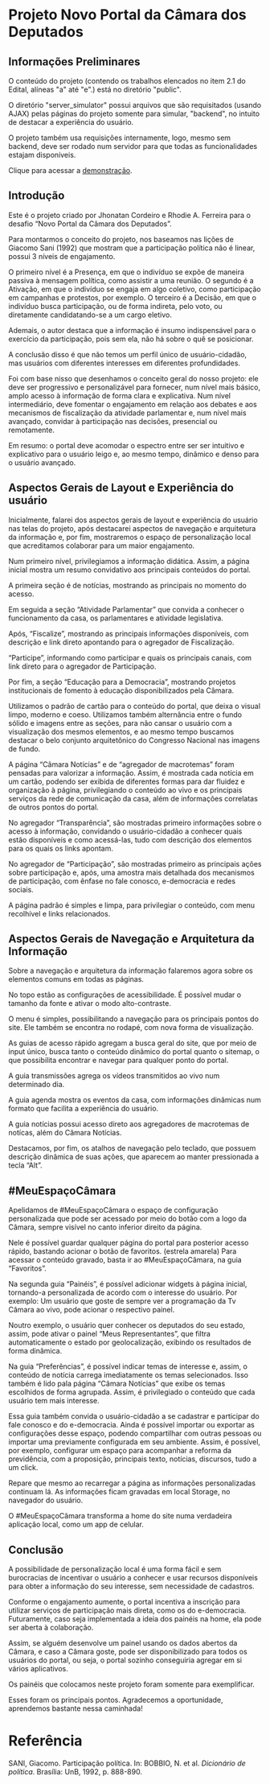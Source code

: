 # Projeto Novo Portal da Câmara dos Deputados

## Informações Preliminares
O conteúdo do projeto (contendo os trabalhos elencados no item 2.1 do Edital, alíneas "a" até "e".) está no diretório "public". 

O diretório "server_simulator" possui arquivos que são requisitados (usando AJAX) pelas páginas do projeto somente para simular, "backend", no intuito de destacar a experiência do usuário.

O projeto também usa requisições internamente, logo, mesmo sem backend, deve ser rodado num servidor para que todas as funcionalidades estajam disponíveis. 

Clique para acessar a [demonstração](https://rhodief.github.io/projeto-camara/public/).

## Introdução
Este é o projeto criado por Jhonatan Cordeiro e Rhodie A. Ferreira para o desafio “Novo Portal da Câmara dos Deputados”.

Para montarmos o conceito do projeto, nos baseamos nas lições de Giacomo Sani (1992) que mostram que a participação política não é linear, possui 3 níveis de engajamento.

O primeiro nível é a Presença, em que o indivíduo se expõe de maneira passiva à mensagem política, como assistir a uma reunião.
O segundo é a Ativação, em que o indivíduo se engaja em algo coletivo, como participação em campanhas e protestos, por exemplo.
O terceiro é a Decisão, em que o indivíduo busca participação, ou de forma indireta, pelo voto, ou diretamente candidatando-se a um cargo eletivo.

Ademais, o autor destaca que a informação é insumo indispensável para o exercício da participação, pois sem ela, não há sobre o quê se posicionar.

A conclusão disso é que não temos um  perfil único de usuário-cidadão, mas usuários com diferentes interesses em diferentes profundidades.

Foi com base nisso que desenhamos o conceito geral do nosso projeto: ele deve ser progressivo e personalizável para fornecer, num nível mais básico, amplo acesso à informação de forma clara e explicativa. Num nível intermediário, deve fomentar o engajamento em relação aos debates e aos mecanismos de fiscalização da atividade parlamentar e, num nível mais avançado, convidar à participação nas decisões, presencial ou remotamente. 

Em resumo: o portal deve acomodar o espectro entre ser ser intuitivo e explicativo para o usuário leigo e, ao mesmo tempo, dinâmico e denso para o usuário avançado.

## Aspectos Gerais de Layout e Experiência do usuário
Inicialmente, falarei dos aspectos gerais de layout e experiência do usuário nas telas do projeto, após destacarei aspectos de navegação e arquitetura da informação e, por fim, mostraremos o espaço de personalização local que acreditamos colaborar para um maior engajamento.

Num primeiro nível, privilegiamos a informação didática. Assim, a página inicial mostra um resumo convidativo aos principais conteúdos do portal.

A primeira seção é de notícias, mostrando as principais no momento do acesso. 

Em seguida a seção “Atividade Parlamentar” que convida a conhecer o funcionamento da casa, os parlamentares e atividade legislativa.

Após, “Fiscalize”, mostrando as principais informações disponíveis, com descrição e link direto apontando para o agregador de Fiscalização.

“Participe”, informando como participar e quais os principais canais, com link direto para o agregador de Participação.

Por fim, a seção “Educação para a Democracia”, mostrando projetos institucionais de fomento à educação disponibilizados pela Câmara.

Utilizamos o padrão de cartão para o conteúdo do portal, que deixa o visual limpo, moderno e coeso. Utilizamos também alternância entre o fundo sólido e imagens entre as seções, para não cansar o usuário com a visualização dos mesmos elementos,  e ao mesmo tempo buscamos destacar o belo conjunto arquitetônico do Congresso Nacional nas imagens de fundo.

A página “Câmara Notícias” e de “agregador de macrotemas” foram pensadas para valorizar a informação. Assim, é mostrada cada notícia em um cartão, podendo ser exibida de diferentes formas para dar fluidez e organização à página, privilegiando o conteúdo ao vivo e os principais serviços da rede de comunicação da casa, além de informações correlatas de outros pontos do portal.

No agregador “Transparência”, são mostradas primeiro informações sobre o acesso à informação, convidando o usuário-cidadão a conhecer quais estão disponíveis e como acessá-las, tudo com descrição dos elementos para os quais os links apontam.

No agregador de “Participação”, são mostradas primeiro as principais ações sobre participação e, após, uma amostra mais detalhada dos mecanismos de participação, com ênfase no fale conosco, e-democracia e redes sociais.

A página padrão é simples e limpa, para privilegiar o conteúdo, com menu recolhível e links relacionados.

## Aspectos Gerais de Navegação e Arquitetura da Informação
Sobre a navegação e arquitetura da informação falaremos agora sobre os elementos comuns em todas as páginas.

No topo estão as configurações de acessibilidade. É possível mudar o tamanho da fonte e ativar o modo alto-contraste.

O menu é simples, possibilitando a navegação para os principais pontos do site. Ele também se encontra no rodapé, com nova forma de visualização.

As guias de acesso rápido agregam a busca geral do site, que por meio de input único, busca tanto o conteúdo dinâmico do portal quanto o sitemap, o que possibilita encontrar e navegar para qualquer ponto do portal.

A guia transmissões agrega os vídeos transmitidos ao vivo num determinado dia.

A guia agenda mostra os eventos da casa, com informações dinâmicas num formato  que facilita a experiência do usuário.

A guia notícias possui acesso direto aos agregadores de macrotemas de notícas, além do Câmara Notícias.

Destacamos, por fim, os atalhos de navegação pelo teclado, que possuem descrição dinâmica de suas ações, que aparecem ao manter pressionada a tecla “Alt”.

## \#MeuEspaçoCâmara
Apelidamos de \#MeuEspaçoCâmara o espaço de configuração personalizada que pode ser acessado por meio do botão com a logo da Câmara, sempre visível no canto inferior direito da página.

Nele é possível guardar qualquer página do portal para posterior acesso rápido, bastando acionar o botão de favoritos. (estrela amarela)
Para acessar o conteúdo gravado, basta ir ao  \#MeuEspaçoCâmara, na guia “Favoritos”. 

Na segunda guia “Painéis”, é possível adicionar widgets à página inicial, tornando-a personalizada de acordo com o interesse do usuário. Por exemplo: Um usuário que goste de sempre ver a programação da Tv Câmara ao vivo, pode acionar o respectivo painel.

Noutro exemplo, o usuário quer conhecer os deputados do seu estado, assim, pode ativar o painel “Meus Representantes”, que filtra automaticamente o estado por geolocalização, exibindo os resultados de forma dinâmica.

Na guia “Preferências”, é possível indicar temas de interesse e, assim, o conteúdo de notícia carrega imediatamente os temas selecionados.
Isso também é lido pala página “Câmara Notícias” que exibe os temas escolhidos de forma agrupada. Assim, é privilegiado o conteúdo que cada usuário tem mais interesse.

Essa guia também convida o usuário-cidadão a se cadastrar e participar do fale conosco e do e-democracia.
Ainda é possível importar ou exportar as configurações desse espaço, podendo compartilhar com outras pessoas ou importar uma previamente configurada em seu ambiente. Assim, é possível, por exemplo, configurar um espaço para acompanhar a reforma da previdência, com a proposição, principais texto, notícias, discursos, tudo a um click.

Repare que mesmo ao recarregar a página as informações personalizadas continuam lá. As informações ficam gravadas em local Storage, no navegador do usuário. 

O \#MeuEspaçoCâmara transforma a home do site numa verdadeira aplicação local, como um app de celular.

## Conclusão
A possibilidade de personalização local é uma forma fácil e sem burocracias de incentivar o usuário a conhecer e usar recursos disponíveis para obter a informação do seu interesse, sem necessidade de cadastros.

Conforme o engajamento aumente, o portal incentiva a inscrição para utilizar serviços de participação mais direta, como os do e-democracia.
Futuramente, caso seja implementada a ideia dos painéis na home, ela pode ser aberta à colaboração.

Assim, se alguém desenvolve um painel usando os dados abertos da Câmara, e caso a Câmara goste, pode ser disponibilizado para todos os usuários do portal, ou seja, o portal sozinho conseguiria agregar em si vários aplicativos.

Os painéis que colocamos neste projeto foram somente para exemplificar.

Esses foram os principais pontos. Agradecemos a oportunidade, aprendemos bastante nessa caminhada!

# Referência
SANI, Giacomo. Participação política. In: BOBBIO, N. et al. *Dicionário de política*.
Brasília: UnB, 1992, p. 888-890. 
